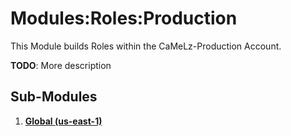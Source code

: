 # Modules:Roles:Production
This Module builds Roles within the CaMeLz-Production Account.

**TODO**: More description

## Sub-Modules

1.  **[Global (us-east-1)](./us-east-1/)**
